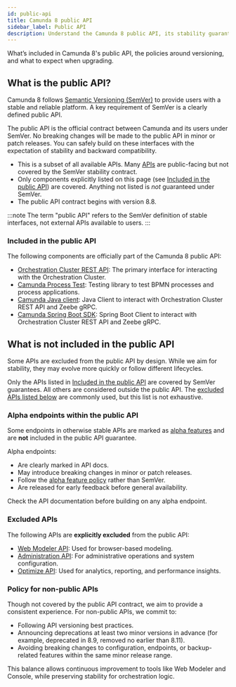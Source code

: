 ```yaml
---
id: public-api
title: Camunda 8 public API
sidebar_label: Public API
description: Understand the Camunda 8 public API, its stability guarantees under Semantic Versioning (SemVer), and the policies governing API changes and versioning.
---
```


What’s included in Camunda 8's public API, the policies around versioning, and what to expect when upgrading.

## What is the public API?

Camunda 8 follows [Semantic Versioning (SemVer)](https://semver.org/) to provide users with a stable and reliable platform. A key requirement of SemVer is a clearly defined public API.

The public API is the official contract between Camunda and its users under SemVer. No breaking changes will be made to the public API in minor or patch releases. You can safely build on these interfaces with the expectation of stability and backward compatibility.

- This is a subset of all available APIs. Many [APIs](/apis-tools/working-with-apis-tools.md) are public-facing but not covered by the SemVer stability contract.
- Only components explicitly listed on this page (see [Included in the public API](#included-in-the-public-api)) are covered. Anything not listed is _not_ guaranteed under SemVer.
- The public API contract begins with version 8.8.

:::note
The term "public API" refers to the SemVer definition of stable interfaces, not external APIs available to users.
:::

### Included in the public API

The following components are officially part of the Camunda 8 public API:

- [Orchestration Cluster REST API](/apis-tools/orchestration-cluster-api-rest/orchestration-cluster-api-rest-overview.md): The primary interface for interacting with the Orchestration Cluster.
- [Camunda Process Test](/apis-tools/testing/getting-started.md): Testing library to test BPMN processes and process applications.
- [Camunda Java client](/apis-tools/java-client/getting-started.md): Java Client to interact with Orchestration Cluster REST API and Zeebe gRPC.
- [Camunda Spring Boot SDK](/apis-tools/spring-zeebe-sdk/getting-started.md): Spring Boot Client to interact with Orchestration Cluster REST API and Zeebe gRPC.

## What is not included in the public API

Some APIs are excluded from the public API by design. While we aim for stability, they may evolve more quickly or follow different lifecycles.

Only the APIs listed in [Included in the public API](#included-in-the-public-api) are covered by SemVer guarantees. All others are considered outside the public API. The [excluded APIs listed below](#excluded-apis) are commonly used, but this list is not exhaustive.

### Alpha endpoints within the public API

Some endpoints in otherwise stable APIs are marked as [alpha features](/components/early-access/alpha/alpha-features.md) and are **not** included in the public API guarantee.

Alpha endpoints:

- Are clearly marked in API docs.
- May introduce breaking changes in minor or patch releases.
- Follow the [alpha feature policy](/components/early-access/alpha/alpha-features.md#alpha) rather than SemVer.
- Are released for early feedback before general availability.

Check the API documentation before building on any alpha endpoint.

### Excluded APIs

The following APIs are **explicitly excluded** from the public API:

- [Web Modeler API](/apis-tools/web-modeler-api/index.md): Used for browser-based modeling.
- [Administration API](/apis-tools/administration-api/administration-api-reference.md): For administrative operations and system configuration.
- [Optimize API](/apis-tools/optimize-api/overview.md): Used for analytics, reporting, and performance insights.

### Policy for non-public APIs

Though not covered by the public API contract, we aim to provide a consistent experience. For non-public APIs, we commit to:

- Following API versioning best practices.
- Announcing deprecations at least two minor versions in advance (for example, deprecated in 8.9, removed no earlier than 8.11).
- Avoiding breaking changes to configuration, endpoints, or backup-related features within the same minor release range.

This balance allows continuous improvement to tools like Web Modeler and Console, while preserving stability for orchestration logic.
